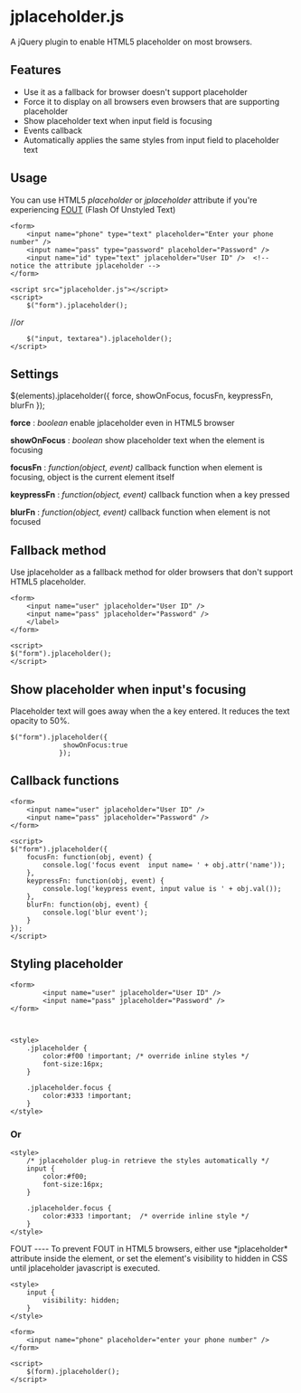 jplaceholder.js
===============

A jQuery plugin to enable HTML5 placeholder on most browsers. 

Features
--------
- Use it as a fallback for browser doesn't support placeholder
- Force it to display on all browsers even browsers that are supporting placeholder
- Show placeholder text when input field is focusing
- Events callback
- Automatically applies the same styles from input field to placeholder text


Usage
-----

You can use HTML5 *placeholder* or *jplaceholder* attribute if you're experiencing [FOUT](#FOUT) (Flash Of Unstyled Text)

	<form>
		<input name="phone" type="text" placeholder="Enter your phone number" />
		<input name="pass" type="password" placeholder="Password" />
		<input name="id" type="text" jplaceholder="User ID" />  <!-- notice the attribute jplaceholder -->
	</form>	

	<script src="jplaceholder.js"></script>
	<script>
		$("form").jplaceholder();
		
//*or*
	 
		$("input, textarea").jplaceholder();
	</script>


 


	
Settings
--------
$(elements).jplaceholder({ force, showOnFocus, focusFn, keypressFn, blurFn	});

**force** : *boolean* enable jplaceholder even in HTML5 browser

**showOnFocus** : *boolean* show placeholder text when the element is focusing

**focusFn** : *function(object, event)* callback function when element is focusing, object is the current element itself

**keypressFn** : *function(object, event)* callback function when a key pressed 

**blurFn** : *function(object, event)* callback function when element is not focused
	
	
Fallback method
---------------

Use jplaceholder as a fallback method for older browsers that don't support HTML5 placeholder. 

	<form>
		<input name="user" jplaceholder="User ID" />
		<input name="pass" jplaceholder="Password" />
		</label>
	</form>

	<script>
	$("form").jplaceholder();
	</script>
	
	
	
Show placeholder when input's focusing
--------------------------------------

Placeholder text will goes away when the a key entered. It reduces the text opacity to 50%.

	$("form").jplaceholder({ 
				 showOnFocus:true  
				});


Callback functions
------------------

	<form>
		<input name="user" jplaceholder="User ID" />
		<input name="pass" jplaceholder="Password" />
	</form>

	<script>
	$("form").jplaceholder({
		focusFn: function(obj, event) {
			console.log('focus event  input name= ' + obj.attr('name'));
		},
		keypressFn: function(obj, event) {
			console.log('keypress event, input value is ' + obj.val());
		},
		blurFn: function(obj, event) {
			console.log('blur event');
		}
	});
	</script>


Styling placeholder
-------------------

	<form>
			<input name="user" jplaceholder="User ID" />
			<input name="pass" jplaceholder="Password" />
	</form>



	<style>
		.jplaceholder {
			color:#f00 !important; /* override inline styles */
			font-size:16px;
		}
		
		.jplaceholder.focus {
			color:#333 !important;
		}
	</style>

### Or

	<style>
		/* jplaceholder plug-in retrieve the styles automatically */
		input {
			color:#f00;
			font-size:16px;
		}
		
		.jplaceholder.focus {
			color:#333 !important;  /* override inline style */
		}
	</style>



<span id="FOUT" />
FOUT
----
To prevent FOUT in HTML5 browsers, either use *jplaceholder* attribute inside the element, or set the element's visibility to hidden in CSS until jplaceholder javascript is executed.

		
	<style>
		input { 
			visibility: hidden;
		}
	</style>
	
	<form>
		<input name="phone" placeholder="enter your phone number" />
	</form>
	
	<script>
		$(form).jplaceholder();
	</script>
